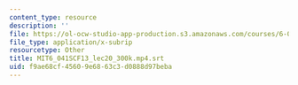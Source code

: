 ```yaml
---
content_type: resource
description: ''
file: https://ol-ocw-studio-app-production.s3.amazonaws.com/courses/6-041sc-probabilistic-systems-analysis-and-applied-probability-fall-2013/f9ae68cf45609e6863c3d0888d97beba_MIT6_041SCF13_lec20_300k.mp4.srt
file_type: application/x-subrip
resourcetype: Other
title: MIT6_041SCF13_lec20_300k.mp4.srt
uid: f9ae68cf-4560-9e68-63c3-d0888d97beba
---
```

